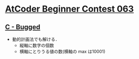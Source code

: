 # [AtCoder Beginner Contest 063](https://atcoder.jp/contests/abc063/tasks)

## [C - Bugged](https://atcoder.jp/contests/abc063/tasks/arc075_a)
- 動的計画法でも解ける．
    - 縦軸に数字の個数
    - 横軸にとりうる値の数(横軸の max は10001)
